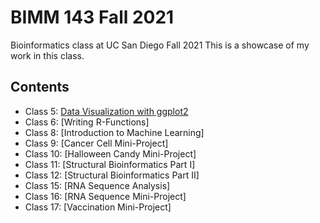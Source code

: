 # BIMM 143 Fall 2021
Bioinformatics class at UC San Diego Fall 2021
This is a showcase of my work in this class. 

## Contents
- Class 5: [Data Visualization with ggplot2](https://github.com/aangelrivera/bimm143/blob/main/Class05.R/Class05.R)
- Class 6: [Writing R-Functions]
- Class 8: [Introduction to Machine Learning]
- Class 9: [Cancer Cell Mini-Project]
- Class 10: [Halloween Candy Mini-Project] 
- Class 11: [Structural Bioinformatics Part I] 
- Class 12: [Structural Bioinformatics Part II] 
- Class 15: [RNA Sequence Analysis] 
- Class 16: [RNA Sequence Mini-Project] 
- Class 17: [Vaccination Mini-Project]
